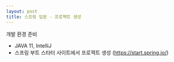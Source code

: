 ```yaml
---
layout: post
title: 스프링 입문 - 프로젝트 생성
---
```

개발 환경 준비
- JAVA 11, IntelliJ
- 스프링 부트 스타터 사이트에서 프로젝트 생성 (https://start.spring.io/)
